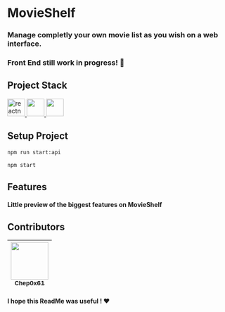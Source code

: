 # MovieShelf

### Manage completly your own movie list as you wish on a web interface. 
### Front End still work in progress! 📝

## Project Stack

<a href="https://reactnative.dev/" target="_blank" rel="noreferrer"> <img src="https://reactnative.dev/img/header_logo.svg" alt="reactnative" width="40" height="40"/> </a>
<a href="https://www.typescriptlang.org/" target="_blank" rel="noreferrer"> <img src="https://cdn.jsdelivr.net/gh/devicons/devicon/icons/typescript/typescript-original.svg" width="40" height="40"/> </a>
<a href="https://chakra-ui.com/" target="_blank" rel="noreferrer"> <img src="https://avatars.githubusercontent.com/u/54212428?s=200&v=4" width="40" height="40"/> </a>

## Setup Project

```bash
npm run start:api
```
```bash
npm start
```

## Features
#### Little preview of the biggest features on MovieShelf

## Contributors

| [<img src="https://github.com/Chep0x61.png?size=85" width=85><br><sub>Chep0x61</sub>](https://github.com/Chep0x61) 
| :---: 

#### I hope this ReadMe was useful ! :heart:
